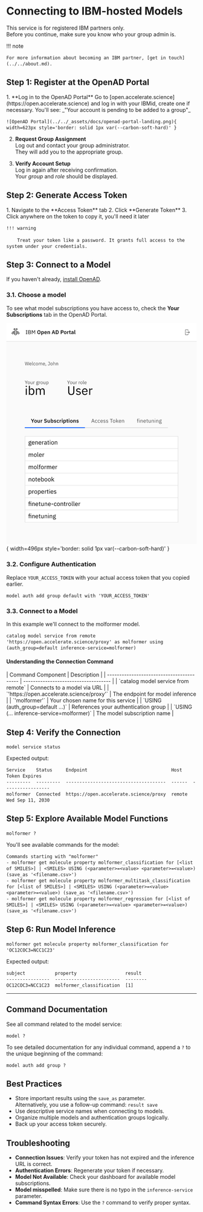 # Connecting to IBM-hosted Models

This service is for registered IBM partners only.  
Before you continue, make sure you know who your group admin is.

!!! note

    For more information about becoming an IBM partner, [get in touch](../../about.md).

## Step 1: Register at the OpenAD Portal

<div class="padded-list-next"></div>
1.  **Log in to the OpenAD Portal**  
    Go to [open.accelerate.science](https://open.accelerate.science) and log in with your IBMid, create one if necessary.  
    You'll see: _"Your account is pending to be added to a group"_

    ![OpenAD Portal](../../_assets/docs/openad-portal-landing.png){ width=623px style='border: solid 1px var(--carbon-soft-hard)' }

2.  **Request Group Assignment**  
    Log out and contact your group administrator.  
    They will add you to the appropriate group.

3.  **Verify Account Setup**  
    Log in again after receiving confirmation.  
    Your _group_ and _role_ should be displayed.

## Step 2: Generate Access Token

<div class="tight-list-next"></div>
1. Navigate to the **Access Token** tab
2. Click **Generate Token**
3. Click anywhere on the token to copy it, you'll need it later

    !!! warning
        
        Treat your token like a password. It grants full access to the system under your credentials.

## Step 3: Connect to a Model

If you haven't already, [install OpenAD](../installation.md).

### 3.1. Choose a model

To see what model subscriptions you have access to, check the **Your Subscriptions** tab in the OpenAD Portal.

![OpenAD Portal](../../_assets/docs/openad-portal-services.png){ width=496px style='border: solid 1px var(--carbon-soft-hard)' }

### 3.2. Configure Authentication

Replace `YOUR_ACCESS_TOKEN` with your actual access token that you copied earlier.

```shell
model auth add group default with 'YOUR_ACCESS_TOKEN'
```

### 3.3. Connect to a Model

In this example we'll connect to the molformer model.

```shell
catalog model service from remote 'https://open.accelerate.science/proxy' as molformer using (auth_group=default inference-service=molformer)
```

#### Understanding the Connection Command

<div class='table-full-width-next'></div>
| Command Component                         | Description                          |
| ----------------------------------------- | ------------------------------------ |
| `catalog model service from remote`       | Connects to a model via URL          |
| `'https://open.accelerate.science/proxy'` | The endpoint for model inference     |
| `'molformer'`                             | Your chosen name for this service    |
| `USING (auth_group=default ...)`          | References your authentication group |
| `USING (... inference-service=molformer)` | The model subscription name          |

## Step 4: Verify the Connection

```shell
model service status
```

Expected output:

```text
Service    Status     Endpoint                               Host    Token Expires
---------  ---------  -------------------------------------  ------  -----------------
molformer  Connected  https://open.accelerate.science/proxy  remote  Wed Sep 11, 2030
```

## Step 5: Explore Available Model Functions

```shell
molformer ?
```

You'll see available commands for the model:

```text
Commands starting with "molformer"
- molformer get molecule property molformer_classification for [<list of SMILES>] | <SMILES> USING (<parameter>=<value> <parameter>=<value>) (save_as '<filename.csv>')
- molformer get molecule property molformer_multitask_classification for [<list of SMILES>] | <SMILES> USING (<parameter>=<value> <parameter>=<value>) (save_as '<filename.csv>')
- molformer get molecule property molformer_regression for [<list of SMILES>] | <SMILES> USING (<parameter>=<value> <parameter>=<value>) (save_as '<filename.csv>')
```

## Step 6: Run Model Inference

```shell
molformer get molecule property molformer_classification for 'OC12COC3=NCC1C23'
```

Expected output:

```text
subject           property                  result
----------------  ------------------------  --------
OC12COC3=NCC1C23  molformer_classification  [1]
```

---


## Command Documentation

See all command related to the model service:

```shell
model ?
```

To see detailed documentation for any individual command, append a `?` to the unique beginning of the command:

```shell
model auth add group ?
```

## Best Practices

-   Store important results using the `save_as` parameter.  
    Alternatively, you use a follow-up command: `result save`
-   Use descriptive service names when connecting to models.
-   Organize multiple models and authentication groups logically.
-   Back up your access token securely.

## Troubleshooting

-   **Connection Issues**: Verify your token has not expired and the inference URL is correct.
-   **Authentication Errors**: Regenerate your token if necessary.
-   **Model Not Available**: Check your dashboard for available model subscriptions.
-   **Model misspelled**: Make sure there is no typo in the `inference-service` parameter.
-   **Command Syntax Errors**: Use the `?` command to verify proper syntax.